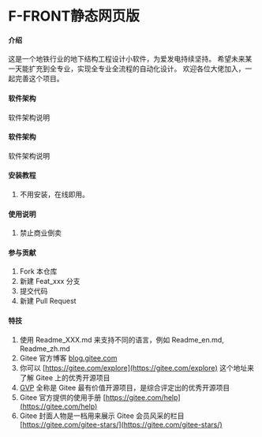 # F-FRONT静态网页版

#### 介绍
这是一个地铁行业的地下结构工程设计小软件，为爱发电持续坚持。
希望未来某一天能扩充到全专业，实现全专业全流程的自动化设计。
欢迎各位大佬加入，一起完善这个项目。


#### 软件架构
软件架构说明

#### 软件架构
软件架构说明


#### 安装教程

1.  不用安装，在线即用。


#### 使用说明

1.  禁止商业倒卖


#### 参与贡献

1.  Fork 本仓库
2.  新建 Feat_xxx 分支
3.  提交代码
4.  新建 Pull Request


#### 特技

1.  使用 Readme\_XXX.md 来支持不同的语言，例如 Readme\_en.md, Readme\_zh.md
2.  Gitee 官方博客 [blog.gitee.com](https://blog.gitee.com)
3.  你可以 [https://gitee.com/explore](https://gitee.com/explore) 这个地址来了解 Gitee 上的优秀开源项目
4.  [GVP](https://gitee.com/gvp) 全称是 Gitee 最有价值开源项目，是综合评定出的优秀开源项目
5.  Gitee 官方提供的使用手册 [https://gitee.com/help](https://gitee.com/help)
6.  Gitee 封面人物是一档用来展示 Gitee 会员风采的栏目 [https://gitee.com/gitee-stars/](https://gitee.com/gitee-stars/)
